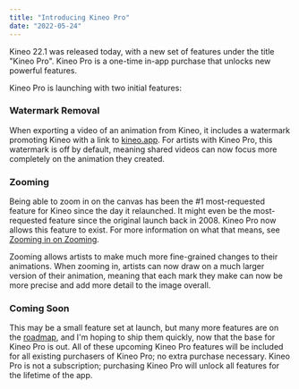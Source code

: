 ```yaml
---
title: "Introducing Kineo Pro"
date: "2022-05-24"
---
```


Kineo 22.1 was released today, with a new set of features under the title "Kineo Pro". Kineo Pro is a one-time in-app purchase that unlocks new powerful features.

<!--more-->

Kineo Pro is launching with two initial features:

### Watermark Removal

When exporting a video of an animation from Kineo, it includes a watermark promoting Kineo with a link to [kineo.app](https://kineo.app). For artists with Kineo Pro, this watermark is off by default, meaning shared videos can now focus more completely on the animation they created.

### Zooming

Being able to zoom in on the canvas has been the #1 most-requested feature for Kineo since the day it relaunched. It might even be the most-requested feature since the original launch back in 2008. Kineo Pro now allows this feature to exist. For more information on what that means, see [Zooming in on Zooming](/blog/zooming).

Zooming allows artists to make much more fine-grained changes to their animations. When zooming in, artists can now draw on a much larger version of their animation, meaning that each mark they make can now be more precise and add more detail to the image overall.

### Coming Soon

This may be a small feature set at launch, but many more features are on the [roadmap](https://git.pado.name/groups/kineo/-/milestones), and I'm hoping to ship them quickly, now that the base for Kineo Pro is out. All of these upcoming Kineo Pro features will be included for all existing purchasers of Kineo Pro; no extra purchase necessary. Kineo Pro is not a subscription; purchasing Kineo Pro will unlock all features for the lifetime of the app.
